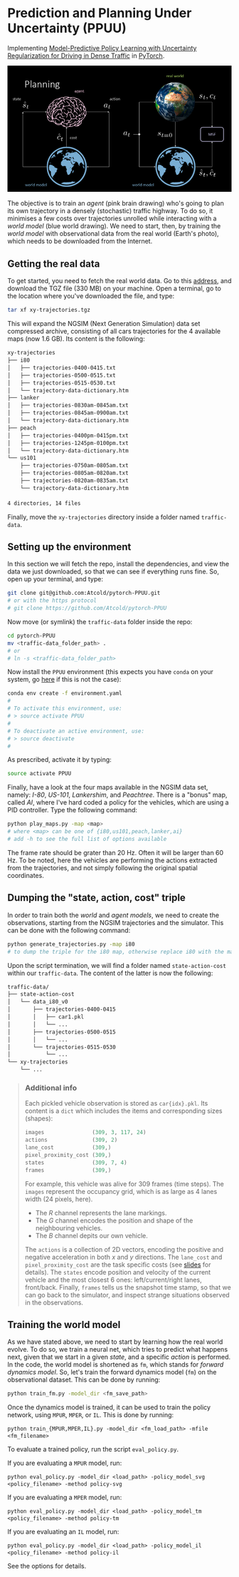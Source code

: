 # Prediction and Planning Under Uncertainty (PPUU)
Implementing [Model-Predictive Policy Learning with Uncertainty Regularization for Driving in Dense Traffic](http://bit.ly/PPUU-article) in [PyTorch](https://pytorch.org).

![planning](doc/planning.png)

The objective is to train an *agent* (pink brain drawing) who's going to plan its own trajectory in a densely (stochastic) traffic highway.
To do so, it minimises a few costs over trajectories unrolled while interacting with a *world model* (blue world drawing).
We need to start, then, by training the *world model* with observational data from the real world (Earth's photo), which needs to be downloaded from the Internet.

## Getting the real data

To get started, you need to fetch the real world data.
Go to this [address](http://bit.ly/PPUU-data), and download the TGZ file (330 MB) on your machine.
Open a terminal, go to the location where you've downloaded the file, and type:

```bash
tar xf xy-trajectories.tgz
```

This will expand the NGSIM (Next Generation Simulation) data set compressed archive, consisting of all cars trajectories for the 4 available maps (now 1.6 GB).
Its content is the following:

```bash
xy-trajectories
├── i80
│   ├── trajectories-0400-0415.txt
│   ├── trajectories-0500-0515.txt
│   ├── trajectories-0515-0530.txt
│   └── trajectory-data-dictionary.htm
├── lanker
│   ├── trajectories-0830am-0845am.txt
│   ├── trajectories-0845am-0900am.txt
│   └── trajectory-data-dictionary.htm
├── peach
│   ├── trajectories-0400pm-0415pm.txt
│   ├── trajectories-1245pm-0100pm.txt
│   └── trajectory-data-dictionary.htm
└── us101
    ├── trajectories-0750am-0805am.txt
    ├── trajectories-0805am-0820am.txt
    ├── trajectories-0820am-0835am.txt
    └── trajectory-data-dictionary.htm

4 directories, 14 files
```

Finally, move the `xy-trajectories` directory inside a folder named `traffic-data`.

## Setting up the environment

In this section we will fetch the repo, install the dependencies, and view the data we just downloaded, so that we can see if everything runs fine.
So, open up your terminal, and type:

```bash
git clone git@github.com:Atcold/pytorch-PPUU.git
# or with the https protocol 
# git clone https://github.com/Atcold/pytorch-PPUU
```

Now move (or symlink) the `traffic-data` folder inside the repo:

```bash
cd pytorch-PPUU
mv <traffic-data_folder_path> .
# or
# ln -s <traffic-data_folder_path>
```

Now install the `PPUU` environment (this expects you have `conda` on your system, go [here](https://conda.io/docs/user-guide/install/) if this is not the case):

```bash
conda env create -f environment.yaml
#
# To activate this environment, use:
# > source activate PPUU
#
# To deactivate an active environment, use:
# > source deactivate
#
```

As prescribed, activate it by typing:

```bash
source activate PPUU
```

Finally, have a look at the four maps available in the NGSIM data set, namely: *I-80*, *US-101*, *Lankershim*, and *Peachtree*.
There is a "bonus" map, called *AI*, where I've hard coded a policy for the vehicles, which are using a PID controller.
Type the following command:

```bash
python play_maps.py -map <map>
# where <map> can be one of {i80,us101,peach,lanker,ai}
# add -h to see the full list of options available
```

The frame rate should be grater than 20 Hz.
Often it will be larger than 60 Hz.
To be noted, here the vehicles are performing the actions extracted from the trajectories, and not simply following the original spatial coordinates.

## Dumping the "state, action, cost" triple

In order to train both the *world* and *agent models*, we need to create the observations, starting from the NGSIM trajectories and the simulator.
This can be done with the following command:

```bash
python generate_trajectories.py -map i80
# to dump the triple for the i80 map, otherwise replace i80 with the map you want
```

Upon the script termination, we will find a folder named `state-action-cost` within our `traffic-data`.
The content of the latter is now the following:

```bash
traffic-data/
├── state-action-cost
│   └── data_i80_v0
│       ├── trajectories-0400-0415
│       │   ├── car1.pkl
│       │   └── ...
│       ├── trajectories-0500-0515
│       │   └── ...
│       └── trajectories-0515-0530
│           └── ...
└── xy-trajectories
    └── ...
```

> ### Additional info
> Each pickled vehicle observation is stored as `car{idx}.pkl`.
> Its content is a `dict` which includes the items and corresponding sizes (shapes):
>
> ```python
> images               (309, 3, 117, 24)
> actions              (309, 2)
> lane_cost            (309,)
> pixel_proximity_cost (309,)
> states               (309, 7, 4)
> frames               (309,)
> ```
> For example, this vehicle was alive for 309 frames (time steps).
> The `images` represent the occupancy grid, which is as large as 4 lanes width (24 pixels, here).
>
>  - The *R* channel represents the lane markings.
>  - The *G* channel encodes the position and shape of the neighbouring vehicles.
>  - The *B* channel depits our own vehicle.
>
> The `actions` is a collection of 2D vectors, encoding the positive and negative acceleration in both *x* and *y* directions.
> The `lane_cost` and `pixel_proximity_cost` are the task specific costs (see [slides](http://bit.ly/alf-PPUU) for details).
> The `states` encode position and velocity of the current vehicle and the most closest 6 ones: left/current/right lanes, front/back.
> Finally, `frames` tells us the snapshot time stamp, so that we can go back to the simulator, and inspect strange situations observed in the observations.

## Training the world model

As we have stated above, we need to start by learning how the real world evolve.
To do so, we train a neural net, which tries to predict what happens next, given that we start in a given *state*, and a specific *action* is performed.
In the code, the world model is shortened as `fm`, which stands for *forward dynamics model*.
So, let's train the forward dynamics model (`fm`) on the observational dataset.
This can be done by running:

```bash
python train_fm.py -model_dir <fm_save_path>
```

Once the dynamics model is trained, it can be used to train the policy network, using `MPUR`, `MPER`, or `IL`.
This is done by running:

```
python train_{MPUR,MPER,IL}.py -model_dir <fm_load_path> -mfile <fm_filename>
```

To evaluate a trained policy, run the script `eval_policy.py`. 

If you are evaluating a `MPUR` model, run:

```
python eval_policy.py -model_dir <load_path> -policy_model_svg <policy_filename> -method policy-svg
```

If you are evaluating a `MPER` model, run:

```
python eval_policy.py -model_dir <load_path> -policy_model_tm <policy_filename> -method policy-tm
```

If you are evaluating an `IL` model, run:

```
python eval_policy.py -model_dir <load_path> -policy_model_il <policy_filename> -method policy-il
```

See the options for details. 
